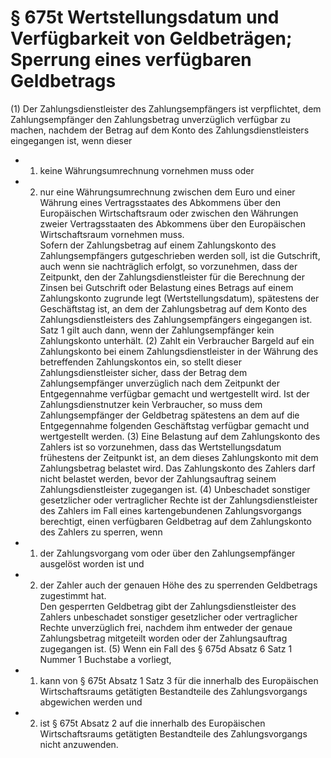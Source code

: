 # § 675t Wertstellungsdatum und Verfügbarkeit von Geldbeträgen; Sperrung eines verfügbaren Geldbetrags
(1) Der Zahlungsdienstleister des Zahlungsempfängers ist verpflichtet, dem Zahlungsempfänger den Zahlungsbetrag unverzüglich verfügbar zu machen, nachdem der Betrag auf dem Konto des Zahlungsdienstleisters eingegangen ist, wenn dieser
* 1. keine Währungsumrechnung vornehmen muss oder
* 2. nur eine Währungsumrechnung zwischen dem Euro und einer Währung eines Vertragsstaates des Abkommens über den Europäischen Wirtschaftsraum oder zwischen den Währungen zweier Vertragsstaaten des Abkommens über den Europäischen Wirtschaftsraum vornehmen muss.  
Sofern der Zahlungsbetrag auf einem Zahlungskonto des Zahlungsempfängers gutgeschrieben werden soll, ist die Gutschrift, auch wenn sie nachträglich erfolgt, so vorzunehmen, dass der Zeitpunkt, den der Zahlungsdienstleister für die Berechnung der Zinsen bei Gutschrift oder Belastung eines Betrags auf einem Zahlungskonto zugrunde legt (Wertstellungsdatum), spätestens der Geschäftstag ist, an dem der Zahlungsbetrag auf dem Konto des Zahlungsdienstleisters des Zahlungsempfängers eingegangen ist. Satz 1 gilt auch dann, wenn der Zahlungsempfänger kein Zahlungskonto unterhält.
(2) Zahlt ein Verbraucher Bargeld auf ein Zahlungskonto bei einem Zahlungsdienstleister in der Währung des betreffenden Zahlungskontos ein, so stellt dieser Zahlungsdienstleister sicher, dass der Betrag dem Zahlungsempfänger unverzüglich nach dem Zeitpunkt der Entgegennahme verfügbar gemacht und wertgestellt wird. Ist der Zahlungsdienstnutzer kein Verbraucher, so muss dem Zahlungsempfänger der Geldbetrag spätestens an dem auf die Entgegennahme folgenden Geschäftstag verfügbar gemacht und wertgestellt werden.
(3) Eine Belastung auf dem Zahlungskonto des Zahlers ist so vorzunehmen, dass das Wertstellungsdatum frühestens der Zeitpunkt ist, an dem dieses Zahlungskonto mit dem Zahlungsbetrag belastet wird. Das Zahlungskonto des Zahlers darf nicht belastet werden, bevor der Zahlungsauftrag seinem Zahlungsdienstleister zugegangen ist.
(4) Unbeschadet sonstiger gesetzlicher oder vertraglicher Rechte ist der Zahlungsdienstleister des Zahlers im Fall eines kartengebundenen Zahlungsvorgangs berechtigt, einen verfügbaren Geldbetrag auf dem Zahlungskonto des Zahlers zu sperren, wenn
* 1. der Zahlungsvorgang vom oder über den Zahlungsempfänger ausgelöst worden ist und
* 2. der Zahler auch der genauen Höhe des zu sperrenden Geldbetrags zugestimmt hat.  
Den gesperrten Geldbetrag gibt der Zahlungsdienstleister des Zahlers unbeschadet sonstiger gesetzlicher oder vertraglicher Rechte unverzüglich frei, nachdem ihm entweder der genaue Zahlungsbetrag mitgeteilt worden oder der Zahlungsauftrag zugegangen ist.
(5) Wenn ein Fall des § 675d Absatz 6 Satz 1 Nummer 1 Buchstabe a vorliegt,
* 1. kann von § 675t Absatz 1 Satz 3 für die innerhalb des Europäischen Wirtschaftsraums getätigten Bestandteile des Zahlungsvorgangs abgewichen werden und
* 2. ist § 675t Absatz 2 auf die innerhalb des Europäischen Wirtschaftsraums getätigten Bestandteile des Zahlungsvorgangs nicht anzuwenden.